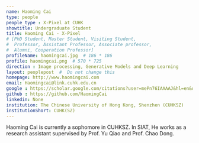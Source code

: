 ```yaml
---
name: Haoming Cai
type: people
people_type : X-Pixel at CUHK
showtitle: Undergraduate Student
title: Haoming Cai - X-Pixel
# [PhD Student, Master Student, Visiting Student,
#  Professor, Assistant Professor, Associate professor,
#  Alumni, Cooperation Professor]
profileName: haomingcai.jpg  # 186 * 186
profile: haomingcai.png  # 570 * 725
direction : Image processing, Generative Models and Deep Learning
layout: peoplepost  #  Do not change this
homepage: http://www.haomingcai.com
email: Haomingcai@link.cuhk.edu.cn
google : https://scholar.google.com/citations?user=mePn76IAAAAJ&hl=en&oi=ao
github : https://github.com/HaomingCai
linkedin: None
institution: The Chinese University of Hong Kong, Shenzhen (CUHKSZ)
institutionShort: CUHK(SZ)
---
```

Haoming Cai is currently a sophomore in CUHKSZ. In SIAT, He works as a research assistant supervised by Prof. Yu Qiao and Prof. Chao Dong. 